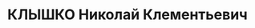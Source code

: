 ---
title: КЛЫШКО Николай Клементьевич
description: "Род. в 1880, Вильно, русский, обр.: высшее, член ВКП(б). Проживал: Москва,\
  \ Вишняковский пер., д. 27, кв. 15. Зав. производственным отделом в тресте \"Союзснабосоавиахим\"\
  . \n  Арестован 02.09.1937. Обв. в участии в к.-р. террористической организации.\
  \ Приговор: ВК ВС СССР, 09.10.1937 – ВМН. Расстрелян 09.10.1937, г.Москва. \n  Реабилитирован\
  \ ВК ВС СССР 11.08.1956"
---